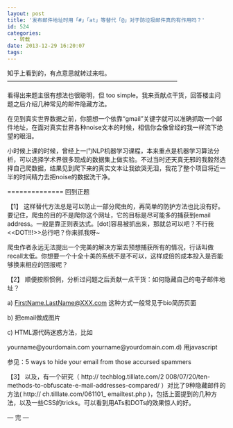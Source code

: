 ```yaml
---
layout: post
title: '发布邮件地址时用「#」「at」等替代「@」对于防垃圾邮件真的有作用吗？'
id: 524
categories:
  - 转载
date: 2013-12-29 16:20:07
tags:
---
```


知乎上看到的，有点意思就转过来啦。
————————————————————————————

看得出来题主很有想法也很聪明，但 too simple。我来贡献点干货，回答楼主问题之后介绍几种常见的邮件隐藏方法。

在见到真实世界数据之前，你臆想一个依靠“gmail”关键字就可以准确抓取一个邮件地址，在面对真实世界各种noise文本的时候，相信你会像曾经的我一样流下绝望的眼泪。

小时候上课的时候，曾经上一门NLP机器学习课程，本来重点是机器学习算法分析，可以选择学术界很多现成的数据集上做实验。不过当时还天真无邪的我毅然选择自己爬数据，结果见到爬下来的真实文本让我欲哭无泪，我花了整个项目将近一半的时间精力去把noise的数据洗干净。

==============
回到正题
<!--more -->

【1】
这样替代方法总是可以防止一部分爬虫的，再简单的防护方法也比没有好。要记住，爬虫的目的不是爬你这个网址，它的目标是尽可能多的捕获到email address。一般是靠正则表达式。[dot]容易被抓出来，那就<dot>总可以吧？<dot>不行我<<DOT!!!>>总行吧？你来抓我呀~

爬虫作者永远无法提出一个完美的解决方案去预想捕获所有的情况，行话叫做recall太低。你想要一个十全十美的系统不是不可以，这样成倍的成本投入是否能够换来相应的回报呢？

【2】
顺便按照惯例，分析过问题之后贡献一点干货：如何隐藏自己的电子邮件地址？

a) FirstName.LastName@XXX.com 这种方式一般常见于bio简历页面

b) 把email做成图片

c) HTML源代码迷惑方法，比如

yourname<!-- >@. -->@<!-- >@. -->yourdomain<!-- >@. -->.<!-- >@. -->com yourname&#64;yourdomain&#46;com.d) 用javascript 
<script language=javascript><!--var contact = "Contact us"var email = "yourname"var emailHost = "yourdomain.com"document.write("[" + contact + "]( + )" + ".")//--></script> 

参见：5 ways to hide your email from those accursed spammers 

【3】 
以及，有一个研究（ http:// techblog.tilllate.com/2 008/07/20/ten-methods-to-obfuscate-e-mail-addresses-compared/ ）对比了9种隐藏邮件的方法( http:// ch.tilllate.com/061101_ emailtest.php )，包括上面提到的几种方法，以及一些CSS的tricks。可以看到用ATs和DOTs的效果惊人的好。

— 完 — 